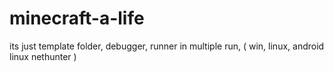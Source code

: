 # minecraft-a-life
its just template folder, debugger, runner in multiple run, ( win, linux, android linux nethunter )
